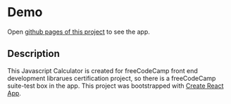 # Demo
Open [github pages of this project](https://salmandaak.github.io/fcc-javascript-calculator/) to see the app.

## Description

This Javascript Calculator is created for freeCodeCamp front end development librarues certification project, so there is a freeCodeCamp suite-test box in the app. This project was bootstrapped with [Create React App](https://github.com/facebook/create-react-app).
